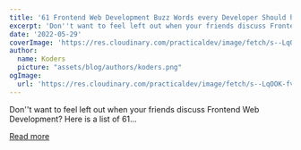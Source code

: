```yaml
---
title: '61 Frontend Web Development Buzz Words every Developer Should have in their Vocabulary'
excerpt: 'Don''t want to feel left out when your friends discuss Frontend Web Development? Here is a list of 61...'
date: '2022-05-29'
coverImage: 'https://res.cloudinary.com/practicaldev/image/fetch/s--LqOOK-fv--/c_imagga_scale,f_auto,fl_progressive,h_420,q_auto,w_1000/https://dev-to-uploads.s3.amazonaws.com/uploads/articles/1t0m431qqz9iuo0vxy20.png'
author:
  name: Koders
  picture: "assets/blog/authors/koders.png"
ogImage:
  url: 'https://res.cloudinary.com/practicaldev/image/fetch/s--LqOOK-fv--/c_imagga_scale,f_auto,fl_progressive,h_420,q_auto,w_1000/https://dev-to-uploads.s3.amazonaws.com/uploads/articles/1t0m431qqz9iuo0vxy20.png'
---
```


Don''t want to feel left out when your friends discuss Frontend Web Development? Here is a list of 61...

[Read more](https://dev.to/ruppysuppy/61-frontend-web-development-buzz-words-every-developer-should-have-in-their-vocabulary-3c9)
